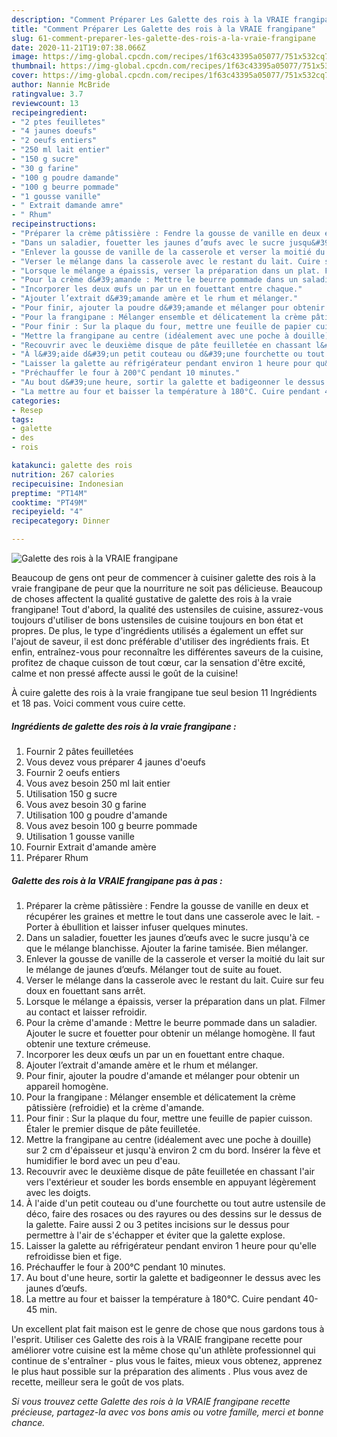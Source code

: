 ```yaml
---
description: "Comment Préparer Les Galette des rois à la VRAIE frangipane"
title: "Comment Préparer Les Galette des rois à la VRAIE frangipane"
slug: 61-comment-preparer-les-galette-des-rois-a-la-vraie-frangipane
date: 2020-11-21T19:07:38.066Z
image: https://img-global.cpcdn.com/recipes/1f63c43395a05077/751x532cq70/galette-des-rois-a-la-vraie-frangipane-photo-principale-de-la-recette.jpg
thumbnail: https://img-global.cpcdn.com/recipes/1f63c43395a05077/751x532cq70/galette-des-rois-a-la-vraie-frangipane-photo-principale-de-la-recette.jpg
cover: https://img-global.cpcdn.com/recipes/1f63c43395a05077/751x532cq70/galette-des-rois-a-la-vraie-frangipane-photo-principale-de-la-recette.jpg
author: Nannie McBride
ratingvalue: 3.7
reviewcount: 13
recipeingredient:
- "2 ptes feuilletes"
- "4 jaunes doeufs"
- "2 oeufs entiers"
- "250 ml lait entier"
- "150 g sucre"
- "30 g farine"
- "100 g poudre damande"
- "100 g beurre pommade"
- "1 gousse vanille"
- " Extrait damande amre"
- " Rhum"
recipeinstructions:
- "Préparer la crème pâtissière : Fendre la gousse de vanille en deux et récupérer les graines et mettre le tout dans une casserole avec le lait. Porter à ébullition et laisser infuser quelques minutes."
- "Dans un saladier, fouetter les jaunes d’œufs avec le sucre jusqu&#39;à ce que le mélange blanchisse. Ajouter la farine tamisée. Bien mélanger."
- "Enlever la gousse de vanille de la casserole et verser la moitié du lait sur le mélange de jaunes d’œufs. Mélanger tout de suite au fouet."
- "Verser le mélange dans la casserole avec le restant du lait. Cuire sur feu doux en fouettant sans arrêt."
- "Lorsque le mélange a épaissis, verser la préparation dans un plat. Filmer au contact et laisser refroidir."
- "Pour la crème d&#39;amande : Mettre le beurre pommade dans un saladier. Ajouter le sucre et fouetter pour obtenir un mélange homogène. Il faut obtenir une texture crémeuse."
- "Incorporer les deux œufs un par un en fouettant entre chaque."
- "Ajouter l’extrait d&#39;amande amère et le rhum et mélanger."
- "Pour finir, ajouter la poudre d&#39;amande et mélanger pour obtenir un appareil homogène."
- "Pour la frangipane : Mélanger ensemble et délicatement la crème pâtissière (refroidie) et la crème d&#39;amande."
- "Pour finir : Sur la plaque du four, mettre une feuille de papier cuisson. Étaler le premier disque de pâte feuilletée."
- "Mettre la frangipane au centre (idéalement avec une poche à douille) sur 2 cm d&#39;épaisseur et jusqu&#39;à environ 2 cm du bord. Insérer la fève et humidifier le bord avec un peu d&#39;eau."
- "Recouvrir avec le deuxième disque de pâte feuilletée en chassant l&#39;air vers l&#39;extérieur et souder les bords ensemble en appuyant légèrement avec les doigts."
- "À l&#39;aide d&#39;un petit couteau ou d&#39;une fourchette ou tout autre ustensile de déco, faire des rosaces ou des rayures ou des dessins sur le dessus de la galette. Faire aussi 2 ou 3 petites incisions sur le dessus pour permettre à l&#39;air de s&#39;échapper et éviter que la galette explose."
- "Laisser la galette au réfrigérateur pendant environ 1 heure pour qu&#39;elle refroidisse bien et fige."
- "Préchauffer le four à 200°C pendant 10 minutes."
- "Au bout d&#39;une heure, sortir la galette et badigeonner le dessus avec les jaunes d’œufs."
- "La mettre au four et baisser la température à 180°C. Cuire pendant 40-45 min."
categories:
- Resep
tags:
- galette
- des
- rois

katakunci: galette des rois 
nutrition: 267 calories
recipecuisine: Indonesian
preptime: "PT14M"
cooktime: "PT49M"
recipeyield: "4"
recipecategory: Dinner

---
```



![Galette des rois à la VRAIE frangipane](https://img-global.cpcdn.com/recipes/1f63c43395a05077/751x532cq70/galette-des-rois-a-la-vraie-frangipane-photo-principale-de-la-recette.jpg)

Beaucoup de gens ont peur de commencer à cuisiner galette des rois à la vraie frangipane de peur que la nourriture ne soit pas délicieuse. Beaucoup de choses affectent la qualité gustative de galette des rois à la vraie frangipane! Tout d'abord, la qualité des ustensiles de cuisine, assurez-vous toujours d'utiliser de bons ustensiles de cuisine toujours en bon état et propres. De plus, le type d'ingrédients utilisés a également un effet sur l'ajout de saveur, il est donc préférable d'utiliser des ingrédients frais. Et enfin, entraînez-vous pour reconnaître les différentes saveurs de la cuisine, profitez de chaque cuisson de tout cœur, car la sensation d'être excité, calme et non pressé affecte aussi le goût de la cuisine!

<!--inarticleads1-->

À cuire galette des rois à la vraie frangipane tue seul besion 11 Ingrédients et 18 pas. Voici comment vous cuire cette.

##### Ingrédients de galette des rois à la vraie frangipane :

1. Fournir 2 pâtes feuilletées
1. Vous devez vous préparer 4 jaunes d&#39;oeufs
1. Fournir 2 oeufs entiers
1. Vous avez besoin 250 ml lait entier
1. Utilisation 150 g sucre
1. Vous avez besoin 30 g farine
1. Utilisation 100 g poudre d&#39;amande
1. Vous avez besoin 100 g beurre pommade
1. Utilisation 1 gousse vanille
1. Fournir  Extrait d&#39;amande amère
1. Préparer  Rhum




<!--inarticleads2-->

##### Galette des rois à la VRAIE frangipane pas à pas :

1. Préparer la crème pâtissière : Fendre la gousse de vanille en deux et récupérer les graines et mettre le tout dans une casserole avec le lait. - Porter à ébullition et laisser infuser quelques minutes.
1. Dans un saladier, fouetter les jaunes d’œufs avec le sucre jusqu&#39;à ce que le mélange blanchisse. Ajouter la farine tamisée. Bien mélanger.
1. Enlever la gousse de vanille de la casserole et verser la moitié du lait sur le mélange de jaunes d’œufs. Mélanger tout de suite au fouet.
1. Verser le mélange dans la casserole avec le restant du lait. Cuire sur feu doux en fouettant sans arrêt.
1. Lorsque le mélange a épaissis, verser la préparation dans un plat. Filmer au contact et laisser refroidir.
1. Pour la crème d&#39;amande : Mettre le beurre pommade dans un saladier. Ajouter le sucre et fouetter pour obtenir un mélange homogène. Il faut obtenir une texture crémeuse.
1. Incorporer les deux œufs un par un en fouettant entre chaque.
1. Ajouter l’extrait d&#39;amande amère et le rhum et mélanger.
1. Pour finir, ajouter la poudre d&#39;amande et mélanger pour obtenir un appareil homogène.
1. Pour la frangipane : Mélanger ensemble et délicatement la crème pâtissière (refroidie) et la crème d&#39;amande.
1. Pour finir : Sur la plaque du four, mettre une feuille de papier cuisson. Étaler le premier disque de pâte feuilletée.
1. Mettre la frangipane au centre (idéalement avec une poche à douille) sur 2 cm d&#39;épaisseur et jusqu&#39;à environ 2 cm du bord. Insérer la fève et humidifier le bord avec un peu d&#39;eau.
1. Recouvrir avec le deuxième disque de pâte feuilletée en chassant l&#39;air vers l&#39;extérieur et souder les bords ensemble en appuyant légèrement avec les doigts.
1. À l&#39;aide d&#39;un petit couteau ou d&#39;une fourchette ou tout autre ustensile de déco, faire des rosaces ou des rayures ou des dessins sur le dessus de la galette. Faire aussi 2 ou 3 petites incisions sur le dessus pour permettre à l&#39;air de s&#39;échapper et éviter que la galette explose.
1. Laisser la galette au réfrigérateur pendant environ 1 heure pour qu&#39;elle refroidisse bien et fige.
1. Préchauffer le four à 200°C pendant 10 minutes.
1. Au bout d&#39;une heure, sortir la galette et badigeonner le dessus avec les jaunes d’œufs.
1. La mettre au four et baisser la température à 180°C. Cuire pendant 40-45 min.




<!--inarticleads1-->

<p>
Un excellent plat fait maison est le genre de chose que nous gardons tous à l'esprit. Utiliser ces Galette des rois à la VRAIE frangipane recette pour améliorer votre cuisine est la même chose qu'un athlète professionnel qui continue de s'entraîner - plus vous le faites, mieux vous obtenez, apprenez le plus haut possible sur la préparation des aliments . Plus vous avez de recette, meilleur sera le goût de vos plats.
</p>

<p>
<i>Si vous trouvez cette Galette des rois à la VRAIE frangipane recette précieuse, partagez-la avec vos bons amis ou votre famille, merci et bonne chance.</i>
</p>
